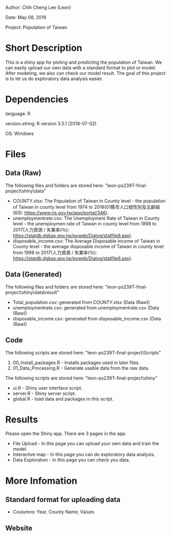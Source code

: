 Author: Chih Cheng Lee (Leon)

Date: May 08, 2019

Project: Population of Taiwan

# Short Description
This is a shiny app for ploting and predicting the population of Taiwan. 
We can easily upload our own data with a standard format to plot or model. After modeling, we also can check our model result. 
The goal of this project is to let us do exploratory data analysis easier. 

# Dependencies
language: R

version.string: R version 3.5.1 (2018-07-02)

OS: Windows

# Files
## Data (Raw)
The following files and folders are stored here: "leon-ps239T-final-project\shiny\data"

* COUNTY.xlsx: The Population of Taiwan in County level - the population of Taiwan in county level from 1974 to 2018(01縣市人口按性別及五齡組(63): https://www.ris.gov.tw/app/portal/346). 
* unemploymentrate.csv: The Unemployment Rate of Taiwan in County level - the unemploymen rate of Taiwan in county level from 1998 to 2017(人力資源 / 失業率(％): https://statdb.dgbas.gov.tw/pxweb/Dialog/statfile9.asp). 
* disposable_income.csv: The Average Disposable income of Taiwan in County level - the average disposable income of Taiwan in county level from 1998 to 2017(人力資源 / 失業率(％): https://statdb.dgbas.gov.tw/pxweb/Dialog/statfile9.asp). 

## Data (Generated)
The following files and folders are stored here: "leon-ps239T-final-project\shiny\data\result"

* Total_population.csv: generated from COUNTY.xlsx (Data (Raw))
* unemploymentrate.csv: generated from unemploymentrate.csv (Data (Raw))
* disposable_income.csv: generated from disposable_income.csv (Data (Raw))

## Code
The following scripts are stored here: "leon-ps239T-final-project\Scripts"

1. 00_Install_packages.R - Installs packages used in later files.
2. 01_Data_Processing.R - Generate usable data from the raw data. 

The following scripts are stored here: "leon-ps239T-final-project\shiny"

* ui.R - Shiny user interface script. 
* server.R - Shiny server script. 
* global.R - load data and packages in this script. 

# Results
Please open the Shiny app. 
There are 3 pages in the app. 

* File Upload - In this page you can upload your own data and train the model. 
* Interactive map - In this page you can do exploratory data analysis. 
* Data Exploration - In this page you can check you data. 

# More Infomation
## Standard format for uploading data
* Coulumns: Year, County Name, Values

## Website
